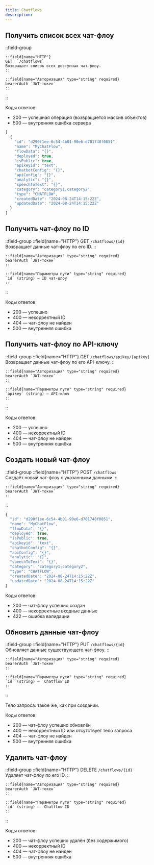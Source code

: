 ```yaml
---
title: Chatflows
description:
---
```



## Получить список всех чат-флоу

::field-group

    ::field{name="HTTP"}
    GET  `/chatflows`  
    Возвращает список всех доступных чат-флоу.
    ::

    ::field{name="Авторизация" type="string" required}
    bearerAuth `JWT-токен`
    ::

::

Коды ответов:  
* 200 — успешная операция (возвращается массив объектов)
* 500 — внутренняя ошибка сервера



```js [Пример ответа]
[
  {
    "id": "d290f1ee-6c54-4b01-90e6-d701748f0851",
    "name": "MyChatFlow",
    "flowData": "{}",
    "deployed": true,
    "isPublic": true,
    "apikeyid": "text",
    "chatbotConfig": "{}",
    "apiConfig": "{}",
    "analytic": "{}",
    "speechToText": "{}",
    "category": "category1;category2",
    "type": "CHATFLOW",
    "createdDate": "2024-08-24T14:15:22Z",
    "updatedDate": "2024-08-24T14:15:22Z"
  }
]
```



## Получить чат-флоу по ID


::field-group
    ::field{name="HTTP"}
    GET `/chatflows/{id}`  
    Возвращает данные чат-флоу по его ID.
    ::

    ::field{name="Авторизация" type="string" required}
    bearerAuth `JWT-токен`
    ::

    ::field{name="Параметры пути" type="string" required}
    `id` (string) — ID чат-флоу  
    ::
::


Коды ответов:

* 200 — успешно
* 400 — некорректный ID
* 404 — чат-флоу не найден
* 500 — внутренняя ошибка


## Получить чат-флоу по API-ключу

::field-group
    ::field{name="HTTP"}
    GET `/chatflows/apikey/{apikey}`  
    Возвращает данные чат-флоу по его API-ключу.
    ::

    ::field{name="Авторизация" type="string" required}
    bearerAuth `JWT-токен`
    ::

    ::field{name="Параметры пути" type="string" required}
    `apikey` (string) — API-ключ
    ::
::

Коды ответов:

* 200 — успешно
* 400 — некорректный ID
* 404 — чат-флоу не найден
* 500 — внутренняя ошибка

## Создать новый чат-флоу

::field-group
    ::field{name="HTTP"}
    POST  `/chatflows`  
    Создаёт новый чат-флоу с указанными данными.
    ::

    ::field{name="Авторизация" type="string" required}
    bearerAuth `JWT-токен`
    ::
::

```js [Тело запроса (application/json)]
{
  "id": "d290f1ee-6c54-4b01-90e6-d701748f0851",
  "name": "MyChatFlow",
  "flowData": "{}",
  "deployed": true,
  "isPublic": true,
  "apikeyid": "text",
  "chatbotConfig": "{}",
  "apiConfig": "{}",
  "analytic": "{}",
  "speechToText": "{}",
  "category": "category1;category2",
  "type": "CHATFLOW",
  "createdDate": "2024-08-24T14:15:22Z",
  "updatedDate": "2024-08-24T14:15:22Z"
}
```

Коды ответов:

* 200 — чат-флоу успешно создан
* 400 — некорректные входные данные
* 422 — ошибка валидации


## Обновить данные чат-флоу

::field-group
    ::field{name="HTTP"}
    PUT   `/chatflows/{id}`  
    Обновляет данные существующего чат-флоу.
    ::

    ::field{name="Авторизация" type="string" required}
    bearerAuth `JWT-токен`
    ::

    ::field{name="Параметры пути" type="string" required}
    `id` (string) —  Chatflow ID
    ::
::

Тело запроса: такое же, как при создании.  

Коды ответов:  

* 200 — чат-флоу успешно обновлён
* 400 — некорректный ID или отсутствует тело запроса
* 404 — чат-флоу не найден
* 500 — внутренняя ошибка


## Удалить чат-флоу

::field-group
    ::field{name="HTTP"}
    DELETE  `/chatflows/{id}`  
    Удаляет чат-флоу по его ID.
    ::

    ::field{name="Авторизация" type="string" required}
    bearerAuth `JWT-токен`
    ::

    ::field{name="Параметры пути" type="string" required}
    `id` (string) —  Chatflow ID
    ::
::

Коды ответов:  
* 200 — чат-флоу успешно удалён (без содержимого)
* 400 — некорректный ID
* 404 — чат-флоу не найден
* 500 — внутренняя ошибка